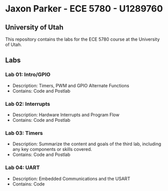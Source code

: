 # Jaxon Parker - ECE 5780 - U1289760

## University of Utah

This repository contains the labs for the ECE 5780 course at the University of Utah.

## Labs

### Lab 01: Intro/GPIO

- Description: Timers, PWM and GPIO Alternate Functions
- Contains: Code and Postlab

### Lab 02: Interrupts

- Description: Hardware Interrupts and Program Flow
- Contains: Code and Postlab

### Lab 03: Timers

- Description: Summarize the content and goals of the third lab, including any key components or skills covered.
- Contains: Code and Postlab

### Lab 04: UART

- Description: Embedded Communications and the USART
- Contains: Code 
